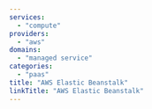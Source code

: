 ```yaml
---
services:
  - "compute"
providers:
  - "aws"
domains:
  - "managed service"
categories:
  - "paas"
title: "AWS Elastic Beanstalk"
linkTitle: "AWS Elastic Beanstalk"
---
```

